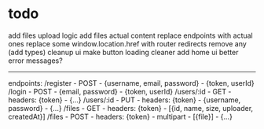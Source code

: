 # todo

add files upload logic
add files actual content
replace endpoints with actual ones
replace some window.location.href with router redirects
remove any (add types)
cleanup ui
make button loading cleaner
add home ui
better error messages?

---

endpoints:
/register - POST - {username, email, password} - {token, userId}
/login - POST - {email, password} - {token, userId}
/users/:id - GET - headers: {token} - {...}
/users/:id - PUT - headers: {token} - {username, password} - {...}
/files - GET - headers: {token} - [{id, name, size, uploader, createdAt}]
/files - POST - headers: {token} - multipart - [{file}] - {...}
